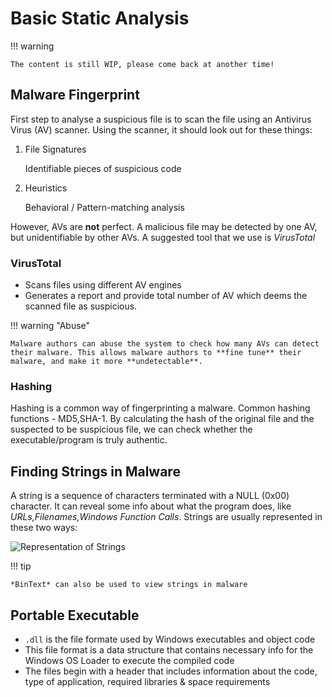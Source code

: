 # Basic Static Analysis

!!! warning

    The content is still WIP, please come back at another time!

## Malware Fingerprint

First step to analyse a suspicious file is to scan the file using an Antivirus Virus (AV) scanner. Using the scanner, it should look out for these things:

1. File Signatures

   Identifiable pieces of suspicious code

2. Heuristics

   Behavioral / Pattern-matching analysis

However, AVs are **not** perfect. A malicious file may be detected by one AV, but unidentifiable by other AVs. A suggested tool that we use is *VirusTotal*

### VirusTotal

- Scans files using different AV engines
- Generates a report and provide total number of AV which deems the scanned file as suspicious.

!!! warning "Abuse"

    Malware authors can abuse the system to check how many AVs can detect their malware. This allows malware authors to **fine tune** their malware, and make it more **undetectable**.

### Hashing

Hashing is a common way of fingerprinting a malware. Common hashing functions - MD5,SHA-1. By calculating the hash of the original file and the suspected to be suspicious file, we can check whether the executable/program is truly authentic.

## Finding Strings in Malware

A string is a sequence of characters terminated with a NULL (0x00) character. It can reveal some info about what the program does, like *URLs,Filenames,Windows Function Calls*. Strings are usually represented in these two ways:

![Representation of Strings](https://user-images.githubusercontent.com/103948042/197375084-2a257c43-9d52-4e0d-b601-1705daf0be2d.png)

!!! tip

    *BinText* can also be used to view strings in malware
  
## Portable Executable

- `.dll` is the file formate used by Windows executables and object code
- This file format is a data structure that contains necessary info for the Windows OS Loader to execute the compiled code
- The files begin with a header that includes information about the code, type of application, required libraries & space requirements
